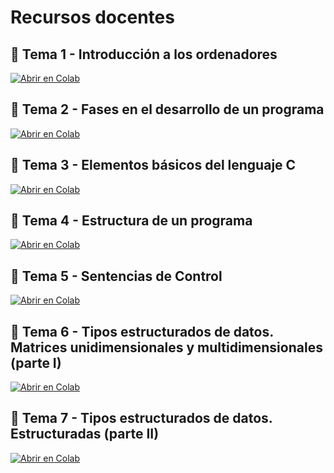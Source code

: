 # Recursos docentes

## 📘 Tema 1 - Introducción a los ordenadores

<a href="https://colab.research.google.com/github/JuliaClementeP/telSI/blob/main/unit1_SSII_alum.ipynb" target="_blank">
  <img src="https://colab.research.google.com/assets/colab-badge.svg" alt="Abrir en Colab"/>
</a>

## 📘 Tema 2 - Fases en el desarrollo de un programa

<a href="https://colab.research.google.com/github/JuliaClementeP/telSI/blob/main/unit2_SSII_alumn.ipynb" target="_blank">
  <img src="https://colab.research.google.com/assets/colab-badge.svg" alt="Abrir en Colab"/>
</a> 

## 📘 Tema 3 - Elementos básicos del lenguaje C

<a href="https://colab.research.google.com/github/JuliaClementeP/telSI/blob/main/unit3_SSII_alumn.ipynb" target="_blank">
  <img src="https://colab.research.google.com/assets/colab-badge.svg" alt="Abrir en Colab"/>
</a> 

## 📘 Tema 4 - Estructura de un programa

<a href="https://colab.research.google.com/github/JuliaClementeP/telSI/blob/main/unit4_SSII_alumn.ipynb" target="_blank">
  <img src="https://colab.research.google.com/assets/colab-badge.svg" alt="Abrir en Colab"/>
</a> 

## 📘 Tema 5 - Sentencias de Control

<a href="https://colab.research.google.com/github/JuliaClementeP/telSI/blob/main/unit5_SSII_alumn.ipynb" target="_blank">
  <img src="https://colab.research.google.com/assets/colab-badge.svg" alt="Abrir en Colab"/>
</a>

## 📘 Tema 6 - Tipos estructurados de datos. Matrices unidimensionales y multidimensionales (parte I)

<a href="https://colab.research.google.com/github/JuliaClementeP/telSI/blob/main/unit6_SSII_alumn.ipynb" target="_blank">
  <img src="https://colab.research.google.com/assets/colab-badge.svg" alt="Abrir en Colab"/>
</a>

## 📘 Tema 7 - Tipos estructurados de datos. Estructuradas (parte II)

<a href="https://colab.research.google.com/github/JuliaClementeP/telSI/blob/main/unit7_SSII_alumn.ipynb" target="_blank">
  <img src="https://colab.research.google.com/assets/colab-badge.svg" alt="Abrir en Colab"/>
</a>
